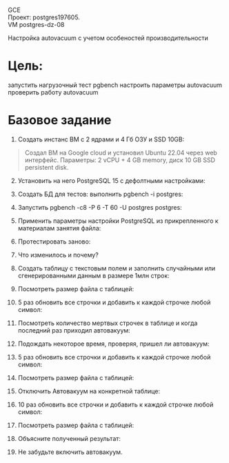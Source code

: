 GCE   
Проект: postgres197605.  
VM postgres-dz-08

Настройка autovacuum с учетом особеностей производительности

# Цель:
запустить нагрузочный тест pgbench
настроить параметры autovacuum
проверить работу autovacuum  

# Базовое задание 

1. Создать инстанс ВМ с 2 ядрами и 4 Гб ОЗУ и SSD 10GB:    
> Создал ВМ на Google cloud и установил Ubuntu 22.04 через web интерфейс. Параметры: 2 vCPU + 4 GB memory, диск 10 GB SSD persistent disk.    

2. Установить на него PostgreSQL 15 с дефолтными настройками:   

3. Создать БД для тестов: выполнить pgbench -i postgres:
4. Запустить pgbench -c8 -P 6 -T 60 -U postgres postgres:
5. Применить параметры настройки PostgreSQL из прикрепленного к материалам занятия файла:
6. Протестировать заново:
7. Что изменилось и почему?
8. Создать таблицу с текстовым полем и заполнить случайными или сгенерированными данным в размере 1млн строк:
9. Посмотреть размер файла с таблицей:
10. 5 раз обновить все строчки и добавить к каждой строчке любой символ:
11. Посмотреть количество мертвых строчек в таблице и когда последний раз приходил автовакуум:
12. Подождать некоторое время, проверяя, пришел ли автовакуум:
13. 5 раз обновить все строчки и добавить к каждой строчке любой символ:
14. Посмотреть размер файла с таблицей:
15. Отключить Автовакуум на конкретной таблице:
16. 10 раз обновить все строчки и добавить к каждой строчке любой символ:
17. Посмотреть размер файла с таблицей:
18. Объясните полученный результат:
19. Не забудьте включить автовакуум.
